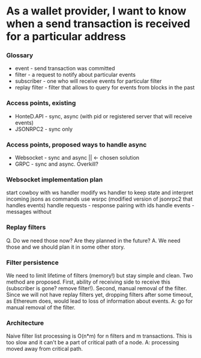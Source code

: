 # As a wallet provider, I want to know when a send transaction is received for a particular address

### Glossary
* event - send transaction was committed
* filter - a request to notify about particular events
* subscriber - one who will receive events for particular filter
* replay filter - filter that allows to query for events from blocks in the past

### Access points, existing
* HonteD.API - sync, async (with pid or registered server that will receive events)
* JSONRPC2 - sync only
### Access points, proposed ways to handle async
* Websocket - sync and async || <- chosen solution
* GRPC - sync and async. Overkill?

### Websocket implementation plan
start cowboy with ws handler
modify ws handler to keep state and interpret incoming jsons as commands
use wsrpc (modified version of jsonrpc2 that handles events)
handle requests - response pairing with ids
handle events - messages without

### Replay filters
Q. Do we need those now? Are they planned in the future? A. We need those and we should plan it in some other story.

### Filter persistence
We need to limit lifetime of filters (memory!) but stay simple and clean. Two method
are proposed. First, ability of receiving side to receive this (subscriber is gone?
remove filter!). Second, manual removal of the filter. Since we will not have
replay filters yet, dropping filters after some timeout, as Ethereum does, would lead
to loss of information about events. A: go for manual removal of the filter.

### Architecture
Naive filter list processing is O(n*m) for n filters and m transactions. This is too slow and it can't be a part of critical path of a node. A: processing moved away from critical path.
